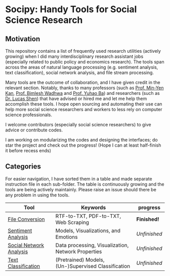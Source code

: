 # Socipy: Handy Tools for Social Science Research

## Motivation

This repository contains a list of frequently used research utilities (actively growing) when I did many interdisciplinary research assistant jobs (especially related to public policy and economics research). The tools span across the areas of natural language processing (e.g. sentiment analysis, text classification), social network analysis, and file stream processing. 

Many tools are the outcome of collaboration, and I have given credit in the relevant section. Notably, thanks to many professors (such as [Prof. Min-Yen Kan](https://www.comp.nus.edu.sg/~kanmy/), [Prof. Bimlesh Wadhwa](https://www.comp.nus.edu.sg/cs/people/bimlesh/) and [Prof. Yuhao Ba](https://lkyspp.nus.edu.sg/our-people/faculty/ba-yuhao)) and researchers (such as [Dr. Lucas Shen](https://www.lucasshen.com/)) that have advised or hired me and let me help them accomplish these tools. I hope open sourcing and automating their use can help more social science researchers and workers to less rely on computer science professionals.

I welcome contributors (especially social science researchers) to give advice or contribute codes.

I am working on modularizing the codes and designing the interfaces; do star the project and check out the progress! (Hope I can at least half-finish it before recess ends) 

<!-- ## Get Started
It has (yet) been packaged as a `pip` library named 'socipy'. To install, run the following command:
```
python3 -m pip install socipy
```

To install it manually, run:
```
git clone https://github.com/JThh/Handy-Tools-for-Social-Science-Research.git socipy
cd socipy
python3 setup.py install
``` -->

## Categories

For easier navigation, I have sorted them in a table and made separate instruction file in each sub-folder. The table is continuously growing and the tools are being actively maintainly. Please raise an issue should there be any problem in using the tools. 

| Tool      | Keywords | progress |
| ----------- | ----------- | ----------- |
| [File Conversion](./socipy/file-conversion/)   | RTF-to-TXT, PDF-to-TXT, Web Scraping         | **Finished!** |
| [Sentiment Analysis](./socipy/sentiment-analysis/)      | Models, Visualizations, and Emotions       | _Unfinished_ |
| [Social Network Analysis](./socipy/social-network-analysis/)   | Data processing, Visualization, Network Properties         | _Unfinished_ |
| [Text Classification](./socipy/text-classification/)   | (Pretrained) Models, (Un-)Supervised Classification         | _Unfinished_ |
